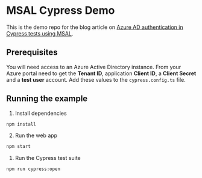 # MSAL Cypress Demo

This is the demo repo for the blog article on [Azure AD authentication in Cypress tests using MSAL]().

## Prerequisites

You will need access to an Azure Active Directory instance. From your Azure portal need to get the **Tenant ID**, application **Client ID**, a **Client Secret** and a **test user** account. Add these values to the `cypress.config.ts` file.

## Running the example

1. Install dependencies

```bash
npm install
```

2. Run the web app

```bash
npm start
```

1. Run the Cypress test suite

```bash
npm run cypress:open
```
